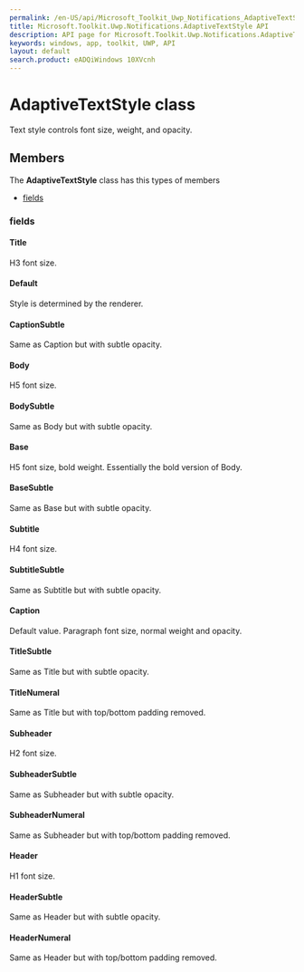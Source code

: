 ```yaml
---
permalink: /en-US/api/Microsoft_Toolkit_Uwp_Notifications_AdaptiveTextStyle.htm
title: Microsoft.Toolkit.Uwp.Notifications.AdaptiveTextStyle API 
description: API page for Microsoft.Toolkit.Uwp.Notifications.AdaptiveTextStyle
keywords: windows, app, toolkit, UWP, API
layout: default
search.product: eADQiWindows 10XVcnh
---
```



# AdaptiveTextStyle class

Text style controls font size, weight, and opacity.

## Members

The **AdaptiveTextStyle** class has this types of members

* [fields](#fields)

### fields

#### Title

H3 font size.



#### Default

Style is determined by the renderer.



#### CaptionSubtle

Same as Caption but with subtle opacity.



#### Body

H5 font size.



#### BodySubtle

Same as Body but with subtle opacity.



#### Base

H5 font size, bold weight. Essentially the bold version of Body.



#### BaseSubtle

Same as Base but with subtle opacity.



#### Subtitle

H4 font size.



#### SubtitleSubtle

Same as Subtitle but with subtle opacity.



#### Caption

Default value. Paragraph font size, normal weight and opacity.



#### TitleSubtle

Same as Title but with subtle opacity.



#### TitleNumeral

Same as Title but with top/bottom padding removed.



#### Subheader

H2 font size.



#### SubheaderSubtle

Same as Subheader but with subtle opacity.



#### SubheaderNumeral

Same as Subheader but with top/bottom padding removed.



#### Header

H1 font size.



#### HeaderSubtle

Same as Header but with subtle opacity.



#### HeaderNumeral

Same as Header but with top/bottom padding removed.



